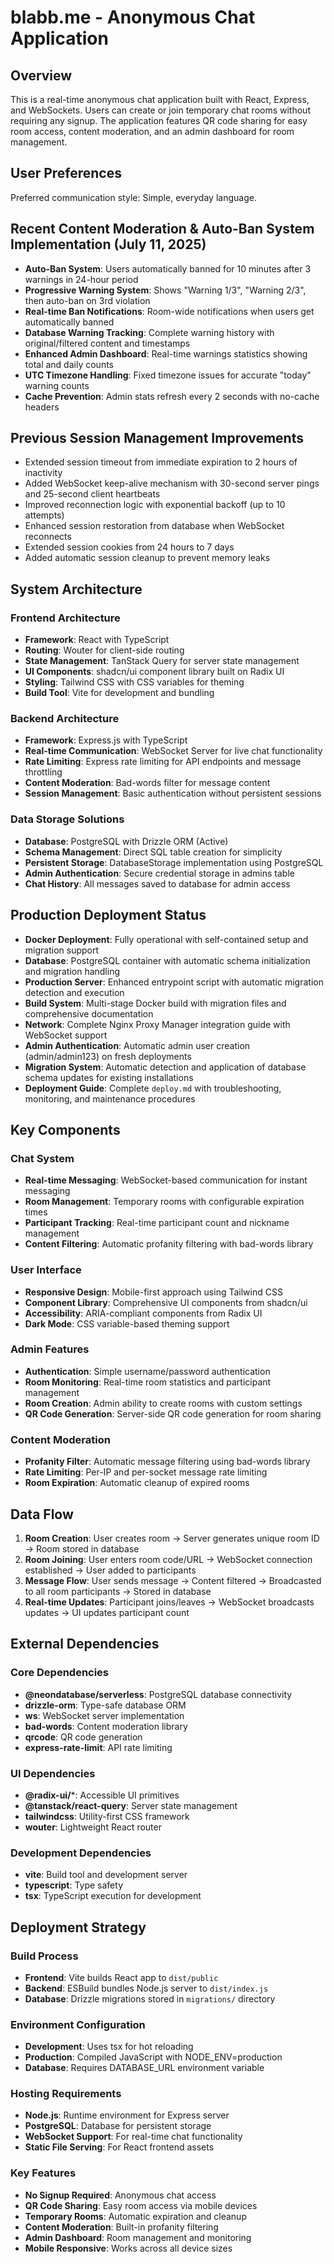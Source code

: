 # blabb.me - Anonymous Chat Application

## Overview

This is a real-time anonymous chat application built with React, Express, and WebSockets. Users can create or join temporary chat rooms without requiring any signup. The application features QR code sharing for easy room access, content moderation, and an admin dashboard for room management.

## User Preferences

Preferred communication style: Simple, everyday language.

## Recent Content Moderation & Auto-Ban System Implementation (July 11, 2025)
- **Auto-Ban System**: Users automatically banned for 10 minutes after 3 warnings in 24-hour period
- **Progressive Warning System**: Shows "Warning 1/3", "Warning 2/3", then auto-ban on 3rd violation
- **Real-time Ban Notifications**: Room-wide notifications when users get automatically banned
- **Database Warning Tracking**: Complete warning history with original/filtered content and timestamps
- **Enhanced Admin Dashboard**: Real-time warnings statistics showing total and daily counts
- **UTC Timezone Handling**: Fixed timezone issues for accurate "today" warning counts
- **Cache Prevention**: Admin stats refresh every 2 seconds with no-cache headers

## Previous Session Management Improvements
- Extended session timeout from immediate expiration to 2 hours of inactivity
- Added WebSocket keep-alive mechanism with 30-second server pings and 25-second client heartbeats
- Improved reconnection logic with exponential backoff (up to 10 attempts)
- Enhanced session restoration from database when WebSocket reconnects
- Extended session cookies from 24 hours to 7 days
- Added automatic session cleanup to prevent memory leaks

## System Architecture

### Frontend Architecture
- **Framework**: React with TypeScript
- **Routing**: Wouter for client-side routing
- **State Management**: TanStack Query for server state management
- **UI Components**: shadcn/ui component library built on Radix UI
- **Styling**: Tailwind CSS with CSS variables for theming
- **Build Tool**: Vite for development and bundling

### Backend Architecture
- **Framework**: Express.js with TypeScript
- **Real-time Communication**: WebSocket Server for live chat functionality
- **Rate Limiting**: Express rate limiting for API endpoints and message throttling
- **Content Moderation**: Bad-words filter for message content
- **Session Management**: Basic authentication without persistent sessions

### Data Storage Solutions
- **Database**: PostgreSQL with Drizzle ORM (Active)
- **Schema Management**: Direct SQL table creation for simplicity
- **Persistent Storage**: DatabaseStorage implementation using PostgreSQL
- **Admin Authentication**: Secure credential storage in admins table
- **Chat History**: All messages saved to database for admin access

## Production Deployment Status
- **Docker Deployment**: Fully operational with self-contained setup and migration support
- **Database**: PostgreSQL container with automatic schema initialization and migration handling
- **Production Server**: Enhanced entrypoint script with automatic migration detection and execution
- **Build System**: Multi-stage Docker build with migration files and comprehensive documentation
- **Network**: Complete Nginx Proxy Manager integration guide with WebSocket support
- **Admin Authentication**: Automatic admin user creation (admin/admin123) on fresh deployments
- **Migration System**: Automatic detection and application of database schema updates for existing installations
- **Deployment Guide**: Complete `deploy.md` with troubleshooting, monitoring, and maintenance procedures

## Key Components

### Chat System
- **Real-time Messaging**: WebSocket-based communication for instant messaging
- **Room Management**: Temporary rooms with configurable expiration times
- **Participant Tracking**: Real-time participant count and nickname management
- **Content Filtering**: Automatic profanity filtering with bad-words library

### User Interface
- **Responsive Design**: Mobile-first approach using Tailwind CSS
- **Component Library**: Comprehensive UI components from shadcn/ui
- **Accessibility**: ARIA-compliant components from Radix UI
- **Dark Mode**: CSS variable-based theming support

### Admin Features
- **Authentication**: Simple username/password authentication
- **Room Monitoring**: Real-time room statistics and participant management
- **Room Creation**: Admin ability to create rooms with custom settings
- **QR Code Generation**: Server-side QR code generation for room sharing

### Content Moderation
- **Profanity Filter**: Automatic message filtering using bad-words library
- **Rate Limiting**: Per-IP and per-socket message rate limiting
- **Room Expiration**: Automatic cleanup of expired rooms

## Data Flow

1. **Room Creation**: User creates room → Server generates unique room ID → Room stored in database
2. **Room Joining**: User enters room code/URL → WebSocket connection established → User added to participants
3. **Message Flow**: User sends message → Content filtered → Broadcasted to all room participants → Stored in database
4. **Real-time Updates**: Participant joins/leaves → WebSocket broadcasts updates → UI updates participant count

## External Dependencies

### Core Dependencies
- **@neondatabase/serverless**: PostgreSQL database connectivity
- **drizzle-orm**: Type-safe database ORM
- **ws**: WebSocket server implementation
- **bad-words**: Content moderation library
- **qrcode**: QR code generation
- **express-rate-limit**: API rate limiting

### UI Dependencies
- **@radix-ui/***: Accessible UI primitives
- **@tanstack/react-query**: Server state management
- **tailwindcss**: Utility-first CSS framework
- **wouter**: Lightweight React router

### Development Dependencies
- **vite**: Build tool and development server
- **typescript**: Type safety
- **tsx**: TypeScript execution for development

## Deployment Strategy

### Build Process
- **Frontend**: Vite builds React app to `dist/public`
- **Backend**: ESBuild bundles Node.js server to `dist/index.js`
- **Database**: Drizzle migrations stored in `migrations/` directory

### Environment Configuration
- **Development**: Uses tsx for hot reloading
- **Production**: Compiled JavaScript with NODE_ENV=production
- **Database**: Requires DATABASE_URL environment variable

### Hosting Requirements
- **Node.js**: Runtime environment for Express server
- **PostgreSQL**: Database for persistent storage
- **WebSocket Support**: For real-time chat functionality
- **Static File Serving**: For React frontend assets

### Key Features
- **No Signup Required**: Anonymous chat access
- **QR Code Sharing**: Easy room access via mobile devices
- **Temporary Rooms**: Automatic expiration and cleanup
- **Content Moderation**: Built-in profanity filtering
- **Admin Dashboard**: Room management and monitoring
- **Mobile Responsive**: Works across all device sizes
